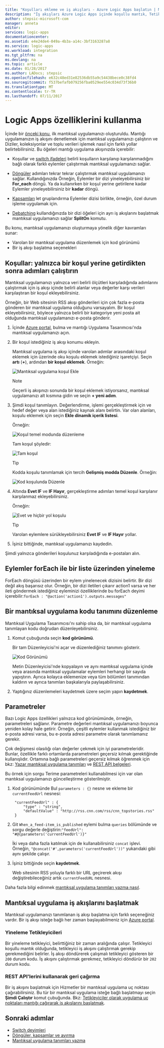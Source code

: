 ```yaml
---
title: "Koşulları ekleme ve iş akışları - Azure Logic Apps başlatın | Microsoft Docs"
description: "İş akışları Azure Logic Apps içinde koşullu mantık, Tetikleyiciler, Eylemler ve parametreleri ekleyerek çalışma şeklini denetler."
author: stepsic-microsoft-com
manager: anneta
editor: 
services: logic-apps
documentationcenter: 
ms.assetid: e4e24de4-049a-4b3a-a14c-3bf3163287a8
ms.service: logic-apps
ms.workload: integration
ms.tgt_pltfrm: na
ms.devlang: na
ms.topic: article
ms.date: 01/28/2017
ms.author: LADocs; stepsic
ms.openlocfilehash: e632c48ed31e82536db55a9c54438bece0c38fd4
ms.sourcegitcommit: f537befafb079256fba0529ee554c034d73f36b0
ms.translationtype: MT
ms.contentlocale: tr-TR
ms.lasthandoff: 07/11/2017
---
```

# <a name="use-logic-apps-features"></a>Logic Apps özelliklerini kullanma

İçinde bir [önceki konu](../logic-apps/logic-apps-create-a-logic-app.md), ilk mantıksal uygulamanızı oluşturuldu. Mantığı uygulamanızın iş akışını denetlemek için mantıksal uygulamanızı çalıştırın ve Diziler, koleksiyonlar ve toplu verileri işlemek nasıl için farklı yollar belirtebilirsiniz. Bu öğeleri mantığı uygulama akışınızda içerebilir:

* Koşullar ve [switch ifadeleri](../logic-apps/logic-apps-switch-case.md) belirli koşulların karşılanıp karşılanmadığını bağlı olarak farklı eylemler çalıştırmak mantıksal uygulamanızı sağlar.

* [Döngüler](../logic-apps/logic-apps-loops-and-scopes.md) adımları tekrar tekrar çalıştırmak mantıksal uygulamanızı sağlar. Kullandığınızda Örneğin, Eylemler bir dizi yineleyebilirsiniz bir **For_each** döngü. Ya da kullanırken bir koşul yerine getirilene kadar Eylemler yineleyebilirsiniz bir **kadar** döngü.

* [Kapsamları](../logic-apps/logic-apps-loops-and-scopes.md) let gruplandırma Eylemler dizisi birlikte, örneğin, özel durum işleme uygulamak için.

* [Debatching](../logic-apps/logic-apps-loops-and-scopes.md) kullandığınızda bir dizi öğeleri için ayrı iş akışlarını başlatmak mantıksal uygulamanızı sağlar **SplitOn** komutu.

Bu konu, mantıksal uygulamanızı oluşturmaya yönelik diğer kavramları sunar:

* Varolan bir mantıksal uygulama düzenlemek için kod görünümü
* Bir iş akışı başlatma seçenekleri

## <a name="conditions-run-steps-only-after-meeting-a-condition"></a>Koşullar: yalnızca bir koşul yerine getirdikten sonra adımları çalıştırın

Mantıksal uygulamanızı yalnızca veri belirli ölçütleri karşıladığında adımlarını çalıştırmak için iş akışı içinde belirli alanlar veya değerler karşı verileri karşılaştıran bir koşul ekleyebilirsiniz.

Örneğin, bir Web sitesinin RSS akışı gönderileri için çok fazla e-posta gönderen bir mantıksal uygulama olduğunu varsayalım. Bir koşul ekleyebilirsiniz, böylece yalnızca belirli bir kategoriye yeni posta ait olduğunda mantıksal uygulamanızı e-posta gönderir.

1. İçinde [Azure portal](https://portal.azure.com), bulma ve mantığı Uygulama Tasarımcısı'nda mantıksal uygulamanızı açın.

2. Bir koşul istediğiniz iş akışı konumu ekleyin. 

   Mantıksal uygulama iş akışı içinde varolan adımlar arasındaki koşul eklemek için üzerinde oku koşulu eklemek istediğiniz işaretçiyi. 
   Seçin **artı** (**+**), ardından **bir koşul eklemek**. Örneğin:

   ![Mantıksal uygulama koşul Ekle](./media/logic-apps-use-logic-app-features/add-condition.png)

   > [!NOTE]
   > Geçerli iş akışınızı sonunda bir koşul eklemek istiyorsanız, mantıksal uygulamanızı alt kısmına gidin ve seçin **+ yeni adım**.

3. Şimdi koşul tanımlayın. Değerlendirme, işlemi gerçekleştirmek için ve hedef değer veya alan istediğiniz kaynak alanı belirtin. Var olan alanları, koşulu eklemek için seçin **Ekle dinamik içerik listesi**.

   Örneğin:

   ![Koşul temel modunda düzenleme](./media/logic-apps-use-logic-app-features/edit-condition-basic-mode.png)

   Tam koşul şöyledir:

   ![Tam koşul](./media/logic-apps-use-logic-app-features/edit-condition-basic-mode-2.png)

   > [!TIP]
   > Kodda koşulu tanımlamak için tercih **Gelişmiş modda Düzenle**. Örneğin:
   > 
   > ![Kod koşulunda Düzenle](./media/logic-apps-use-logic-app-features/edit-condition-advanced-mode.png)

4. Altında **Evet IF** ve **IF Hayır**, gerçekleştirme adımları temel koşul karşılanır karşılanmaz ekleyebilirsiniz.

   Örneğin:

   ![Evet ve hiçbir yol koşulu](./media/logic-apps-use-logic-app-features/condition-yes-no-path.png)

   > [!TIP]
   > Varolan eylemlere sürükleyebilirsiniz **Evet IF** ve **IF Hayır** yollar.

5. İşiniz bittiğinde, mantıksal uygulamanızı kaydedin.

Şimdi yalnızca gönderileri koşulunuz karşıladığında e-postaları alın.

## <a name="repeat-actions-over-a-list-with-foreach"></a>Eylemler forEach ile bir liste üzerinden yineleme

ForEach döngüsü üzerinden bir eylem yinelenecek dizisini belirtir. Bir dizi değil akış başarısız olur. Örneğin, bir dizi iletileri çıkarır action1 varsa ve her ileti göndermek istediğiniz eyleminizi özelliklerinde bu forEach deyimi içerebilir:`forEach : "@action('action1').outputs.messages"`

## <a name="edit-the-code-definition-for-a-logic-app"></a>Bir mantıksal uygulama kodu tanımını düzenleme

Mantıksal Uygulama Tasarımcısı'nı sahip olsa da, bir mantıksal uygulama tanımlayan kodu doğrudan düzenleyebilirsiniz.

1. Komut çubuğunda seçin **kod görünümü**.

    Bir tam Düzenleyicisi'ni açar ve düzenlediğiniz tanımını gösterir.

    ![Kod Görünümü](media/logic-apps-use-logic-app-features/codeview.png)

    Metin Düzenleyicisi'nde kopyalayın ve aynı mantıksal uygulama içinde veya arasında mantıksal uygulamalar eylemleri herhangi bir sayıda yapıştırın. 
    Ayrıca kolayca eklemenize veya tüm bölümleri tanımından kaldırın ve ayrıca tanımları başkalarıyla paylaşabilirsiniz.

2. Yaptığınız düzenlemeleri kaydetmek üzere seçim yapın **kaydetmek**.

## <a name="parameters"></a>Parametreler

Bazı Logic Apps özellikleri yalnızca kod görünümünde, örneğin, parametreleri sağlanır. Parametre değerleri mantıksal uygulamanızı boyunca yeniden kolay hale getirir. Örneğin, çeşitli eylemler kullanmak istediğiniz bir e-posta adresi varsa, bu e-posta adresi parametre olarak tanımlamanız gerekir.

Çok değişmesi olasılığı olan değerler çekmek için iyi parametreleridir. Bunlar, özellikle farklı ortamlarda parametreleri geçersiz kılmak gerektiğinde kullanışlıdır. Ortamına bağlı parametreleri geçersiz kılmak öğrenmek için bkz: [Yazar mantıksal uygulama tanımları](../logic-apps/logic-apps-author-definitions.md) ve [REST API belgeleri](https://docs.microsoft.com/rest/api/logic).

Bu örnek için sorgu Terime parametreleri kullanabilmesi için var olan mantıksal uygulamanızı güncelleştirme gösterilmiştir.

1. Kod görünümünde Bul `parameters : {}` nesne ve ekleme bir `currentFeedUrl` nesnesi:

        "currentFeedUrl" : {
            "type" : "string",
            "defaultValue" : "http://rss.cnn.com/rss/cnn_topstories.rss"
        }

2. Git `When_a_feed-item_is_published` eylemi bulma `queries` bölümünde ve sorgu değerle değiştirin:`"feedUrl": "#@{parameters('currentFeedUrl')}"` 

    İki veya daha fazla katılmak için de kullanabilirsiniz `concat` işlevi. 
    Örneğin, `"@concat('#',parameters('currentFeedUrl'))"` yukarıdaki gibi aynı şekilde çalışır.

3.  İşiniz bittiğinde seçin **kaydetmek**. 

    Web sitesinin RSS yoluyla farklı bir URL geçirerek akışı değiştirebileceğiniz artık `currentFeedURL` nesnesi.

Daha fazla bilgi edinmek [mantıksal uygulama tanımları yazma nasıl](../logic-apps/logic-apps-author-definitions.md).

## <a name="start-logic-app-workflows"></a>Mantıksal uygulama iş akışlarını başlatmak

Mantıksal uygulamanızı tanımlanan iş akışı başlatma için farklı seçeneğiniz vardır. Bir iş akışı isteğe bağlı her zaman başlayabilmeniz için [Azure portal].

### <a name="recurrence-triggers"></a>Yineleme Tetikleyicileri

Bir yineleme tetikleyici, belirttiğiniz bir zaman aralığında çalışır. Tetikleyici koşullu mantık olduğunda, tetikleyici iş akışını çalıştırmak gerekip gerekmediğini belirler. İş akışı döndürerek çalışmalı tetikleyici gösteren bir `200` durum kodu. İş akışını çalıştırmak gerekmez, tetikleyici döndürür bir `202` durum kodu.

### <a name="callback-using-rest-apis"></a>REST API'lerini kullanarak geri çağırma

Bir iş akışını başlatmak için Hizmetler bir mantıksal uygulama uç noktası çağırabilirsiniz. Bu tür bir mantıksal uygulama isteğe bağlı başlatmayı seçin **Şimdi Çalıştır** komut çubuğunda. Bkz: [Tetikleyiciler olarak uygulama uç noktaları mantığı çağırarak iş akışlarını başlatmak](../logic-apps/logic-apps-http-endpoint.md). 

<!-- Shared links -->
[Azure portal]: https://portal.azure.com

## <a name="next-steps"></a>Sonraki adımlar

* [Switch deyimleri](../logic-apps/logic-apps-switch-case.md) 
* [Döngüler, kapsamlar ve ayırma](../logic-apps/logic-apps-loops-and-scopes.md)
* [Mantıksal uygulama tanımları yazma](../logic-apps/logic-apps-author-definitions.md)
